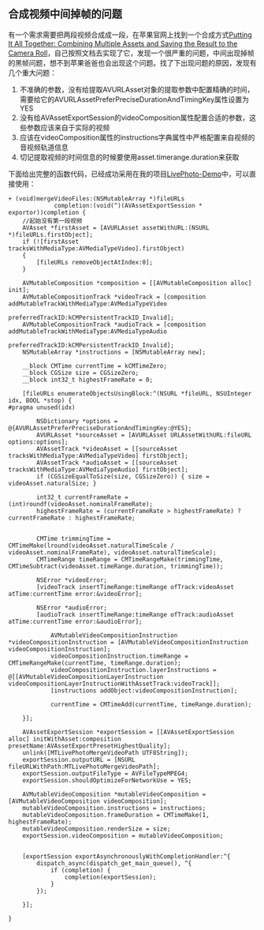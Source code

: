 ## 合成视频中间掉帧的问题

有一个需求需要把两段视频合成成一段，在苹果官网上找到一个合成方式[Putting It All Together: Combining Multiple Assets and Saving the Result to the Camera Roll](https://developer.apple.com/library/prerelease/content/documentation/AudioVideo/Conceptual/AVFoundationPG/Articles/03_Editing.html)，自己按照文档去实现了它，发现一个很严重的问题，中间出现掉帧的黑帧问题，想不到苹果爸爸也会出现这个问题。找了下出现问题的原因，发现有几个重大问题：

1. 不准确的参数，没有给提取AVURLAsset对象的提取参数中配置精确的时间，需要给它的AVURLAssetPreferPreciseDurationAndTimingKey属性设置为YES
2. 没有给AVAssetExportSession的videoComposition属性配置合适的参数，这些参数应该来自于实际的视频
3. 应该在videoComposition属性的instructions字典属性中严格配置来自视频的音视频轨道信息
4. 切记提取视频的时间信息的时候要使用asset.timerange.duration来获取

下面给出完整的函数代码，已经成功采用在我的项目[LivePhoto-Demo](https://github.com/supergithuber/LivePhoto-Demo)中，可以直接使用：

```objc
+ (void)mergeVideoFiles:(NSMutableArray *)fileURLs
             completion:(void(^)(AVAssetExportSession * exportor))completion {
    //起始没有第一段视频
    AVAsset *firstAsset = [AVURLAsset assetWithURL:(NSURL *)fileURLs.firstObject];
    if (![firstAsset tracksWithMediaType:AVMediaTypeVideo].firstObject)
    {
        [fileURLs removeObjectAtIndex:0];
    }

    AVMutableComposition *composition = [[AVMutableComposition alloc] init];
    AVMutableCompositionTrack *videoTrack = [composition addMutableTrackWithMediaType:AVMediaTypeVideo
                                                                     preferredTrackID:kCMPersistentTrackID_Invalid];
    AVMutableCompositionTrack *audioTrack = [composition addMutableTrackWithMediaType:AVMediaTypeAudio
                                                                     preferredTrackID:kCMPersistentTrackID_Invalid];
    NSMutableArray *instructions = [NSMutableArray new];
    
    __block CMTime currentTime = kCMTimeZero;
    __block CGSize size = CGSizeZero;
    __block int32_t highestFrameRate = 0;
    
    [fileURLs enumerateObjectsUsingBlock:^(NSURL *fileURL, NSUInteger idx, BOOL *stop) {
#pragma unused(idx)
        
        NSDictionary *options = @{AVURLAssetPreferPreciseDurationAndTimingKey:@YES};
        AVURLAsset *sourceAsset = [AVURLAsset URLAssetWithURL:fileURL options:options];
        AVAssetTrack *videoAsset = [[sourceAsset tracksWithMediaType:AVMediaTypeVideo] firstObject];
        AVAssetTrack *audioAsset = [[sourceAsset tracksWithMediaType:AVMediaTypeAudio] firstObject];
        if (CGSizeEqualToSize(size, CGSizeZero)) { size = videoAsset.naturalSize; }
        
        int32_t currentFrameRate = (int)roundf(videoAsset.nominalFrameRate);
        highestFrameRate = (currentFrameRate > highestFrameRate) ? currentFrameRate : highestFrameRate;
        

        CMTime trimmingTime = CMTimeMake(lround(videoAsset.naturalTimeScale / videoAsset.nominalFrameRate), videoAsset.naturalTimeScale);
        CMTimeRange timeRange = CMTimeRangeMake(trimmingTime, CMTimeSubtract(videoAsset.timeRange.duration, trimmingTime));
        
        NSError *videoError;
        [videoTrack insertTimeRange:timeRange ofTrack:videoAsset atTime:currentTime error:&videoError];
        
        NSError *audioError;
        [audioTrack insertTimeRange:timeRange ofTrack:audioAsset atTime:currentTime error:&audioError];
        
            AVMutableVideoCompositionInstruction *videoCompositionInstruction = [AVMutableVideoCompositionInstruction videoCompositionInstruction];
            videoCompositionInstruction.timeRange = CMTimeRangeMake(currentTime, timeRange.duration);
            videoCompositionInstruction.layerInstructions = @[[AVMutableVideoCompositionLayerInstruction videoCompositionLayerInstructionWithAssetTrack:videoTrack]];
            [instructions addObject:videoCompositionInstruction];
            
            currentTime = CMTimeAdd(currentTime, timeRange.duration);
        
    }];
    
    AVAssetExportSession *exportSession = [[AVAssetExportSession alloc] initWithAsset:composition presetName:AVAssetExportPresetHighestQuality];
    unlink([MTLivePhotoMergeVideoPath UTF8String]);
    exportSession.outputURL = [NSURL fileURLWithPath:MTLivePhotoMergeVideoPath];
    exportSession.outputFileType = AVFileTypeMPEG4;
    exportSession.shouldOptimizeForNetworkUse = YES;
    
    AVMutableVideoComposition *mutableVideoComposition = [AVMutableVideoComposition videoComposition];
    mutableVideoComposition.instructions = instructions;
    mutableVideoComposition.frameDuration = CMTimeMake(1, highestFrameRate);
    mutableVideoComposition.renderSize = size;
    exportSession.videoComposition = mutableVideoComposition;
    
    
    [exportSession exportAsynchronouslyWithCompletionHandler:^{
        dispatch_async(dispatch_get_main_queue(), ^{
            if (completion) {
                completion(exportSession);
            }
        });
        
    }];

}
```

